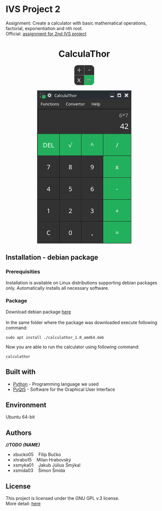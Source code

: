 # IVS Project 2
Assignment: Create a calculator with basic mathematical operations, factorial, exponentiation and nth root.
</br>
Official: [assignment for 2nd IVS project](http://ivs.fit.vutbr.cz/projekt-2_tymova_spoluprace2020-21.html)

<h1 align="center">CalculaThor</h1>
<p align="center">
  <img src="/mockup/logo.png" alt="CalculaThor logo preview" />
</p>

<p align="center">
  <img src="calculathor.png" alt="CalculaThor preview image" />
</p>

## Installation - debian package
### Prerequisities
Installation is available on Linux distributions supporting debian packages only.
Automatically installs all necessary software.

### Package
Download debian package [here](https://github.com/LKAMinco/IVS_TeamProject/releases/download/untagged-1023a6ab9584ccf80fb0/calculathor_1.0_amd64.deb)
</br></br>
In the same folder where the package was downloaded execute following command:
```
sudo apt install ./calculathor_1.0_amd64.deb
```
Now you are able to run the calculator using following command:
```
calculathor
```

## Built with
* [Python](https://www.python.org/) - Programming language we used 
* [PyQt5](https://pypi.org/project/PyQt5/) - Software for the Graphical User Interface

Environment
-----------
Ubuntu 64-bit

Authors
-------

***//TODO {NAME}***
- xbucko05&nbsp;&nbsp;&nbsp;&nbsp;Filip Bučko
- xhrabo15&nbsp;&nbsp;&nbsp;&nbsp;Milan Hrabovský
- xsmyka01&nbsp;&nbsp;&nbsp;&nbsp;Jakub Július Šmýkal
- xsmida03&nbsp;&nbsp;&nbsp;&nbsp;Šimon Šmída

License
-------
This project is licensed under the GNU GPL v.3 license. 
</br>
More detail: [here](https://github.com/LKAMinco/IVS_TeamProject/blob/main/LICENSE.md)
